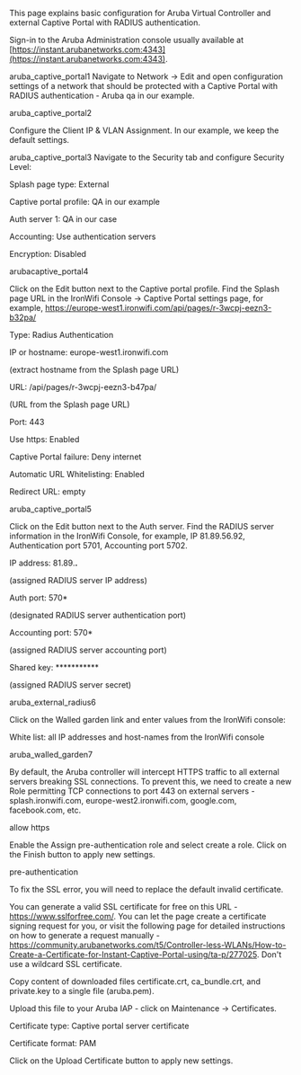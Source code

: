 This page explains basic configuration for Aruba Virtual Controller and external Captive Portal with RADIUS authentication.

Sign-in to the Aruba Administration console usually available at [https://instant.arubanetworks.com:4343](https://instant.arubanetworks.com:4343).

aruba_captive_portal1
Navigate to Network -> Edit and open configuration settings of a network that should be protected with a Captive Portal with RADIUS authentication - Aruba qa in our example.

aruba_captive_portal2

Configure the Client IP & VLAN Assignment. In our example, we keep the default settings.

aruba_captive_portal3
Navigate to the Security tab and configure Security Level:

Splash page type: External

Captive portal profile: QA in our example

Auth server 1: QA in our case

Accounting: Use authentication servers

Encryption: Disabled

arubacaptive_portal4

Click on the Edit button next to the Captive portal profile. Find the Splash page URL in the IronWifi Console -> Captive Portal settings page, for example, https://europe-west1.ironwifi.com/api/pages/r-3wcpj-eezn3-b32pa/

Type: Radius Authentication

IP or hostname: europe-west1.ironwifi.com

(extract hostname from the Splash page URL)

URL: /api/pages/r-3wcpj-eezn3-b47pa/

(URL from the Splash page URL)

Port: 443

Use https: Enabled

Captive Portal failure: Deny internet

Automatic URL Whitelisting: Enabled

Redirect URL: empty

aruba_captive_portal5

Click on the Edit button next to the Auth server. Find the RADIUS server information in the IronWifi Console, for example, IP 81.89.56.92, Authentication port 5701, Accounting port 5702.

IP address: 81.89.**.**

(assigned RADIUS server IP address)

Auth port: 570*

(designated RADIUS server authentication port)

Accounting port: 570*

(assigned RADIUS server accounting port)

Shared key: ***********

(assigned RADIUS server secret)


aruba_external_radius6

Click on the Walled garden link and enter values from the IronWifi console:

White list: all IP addresses and host-names from the IronWifi console

aruba_walled_garden7

By default, the Aruba controller will intercept HTTPS traffic to all external servers breaking SSL connections. To prevent this, we need to create a new Role permitting TCP connections to port 443 on external servers - splash.ironwifi.com, europe-west2.ironwifi.com, google.com, facebook.com, etc.

allow https

Enable the Assign pre-authentication role and select create a role. Click on the Finish button to apply new settings.

pre-authentication

To fix the SSL error, you will need to replace the default invalid certificate.

You can generate a valid SSL certificate for free on this URL - https://www.sslforfree.com/. You can let the page create a certificate signing request for you, or visit the following page for detailed instructions on how to generate a request manually - https://community.arubanetworks.com/t5/Controller-less-WLANs/How-to-Create-a-Certificate-for-Instant-Captive-Portal-using/ta-p/277025. Don't use a wildcard SSL certificate.

Copy content of downloaded files certificate.crt, ca_bundle.crt, and private.key to a single file (aruba.pem).

Upload this file to your Aruba IAP - click on Maintenance -> Certificates.

Certificate type: Captive portal server certificate

Certificate format: PAM



Click on the Upload Certificate button to apply new settings.
